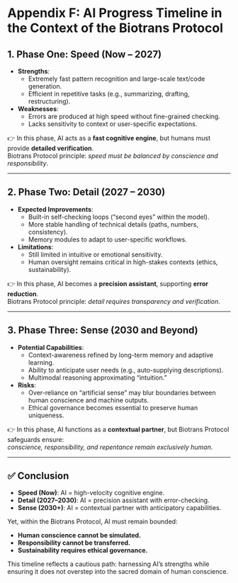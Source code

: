 # Appendix F: AI Progress Timeline in the Context of the Biotrans Protocol

## 1. Phase One: Speed (Now – 2027)
- **Strengths**:  
  - Extremely fast pattern recognition and large-scale text/code generation.  
  - Efficient in repetitive tasks (e.g., summarizing, drafting, restructuring).  
- **Weaknesses**:  
  - Errors are produced at high speed without fine-grained checking.  
  - Lacks sensitivity to context or user-specific expectations.  

👉 In this phase, AI acts as a **fast cognitive engine**, but humans must provide **detailed verification**.  
Biotrans Protocol principle: *speed must be balanced by conscience and responsibility*.  

---

## 2. Phase Two: Detail (2027 – 2030)
- **Expected Improvements**:  
  - Built-in self-checking loops (“second eyes” within the model).  
  - More stable handling of technical details (paths, numbers, consistency).  
  - Memory modules to adapt to user-specific workflows.  
- **Limitations**:  
  - Still limited in intuitive or emotional sensitivity.  
  - Human oversight remains critical in high-stakes contexts (ethics, sustainability).  

👉 In this phase, AI becomes a **precision assistant**, supporting **error reduction**.  
Biotrans Protocol principle: *detail requires transparency and verification*.  

---

## 3. Phase Three: Sense (2030 and Beyond)
- **Potential Capabilities**:  
  - Context-awareness refined by long-term memory and adaptive learning.  
  - Ability to anticipate user needs (e.g., auto-supplying descriptions).  
  - Multimodal reasoning approximating “intuition.”  
- **Risks**:  
  - Over-reliance on “artificial sense” may blur boundaries between human conscience and machine outputs.  
  - Ethical governance becomes essential to preserve human uniqueness.  

👉 In this phase, AI functions as a **contextual partner**, but Biotrans Protocol safeguards ensure:  
*conscience, responsibility, and repentance remain exclusively human*.  

---

## ✅ Conclusion
- **Speed (Now)**: AI = high-velocity cognitive engine.  
- **Detail (2027–2030)**: AI = precision assistant with error-checking.  
- **Sense (2030+)**: AI = contextual partner with anticipatory capabilities.  

Yet, within the Biotrans Protocol, AI must remain bounded:  
- **Human conscience cannot be simulated.**  
- **Responsibility cannot be transferred.**  
- **Sustainability requires ethical governance.**  

This timeline reflects a cautious path: harnessing AI’s strengths while ensuring it does not overstep into the sacred domain of human conscience.
